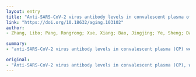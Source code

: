 ```yaml
---
layout: entry
title: "Anti-SARS-CoV-2 virus antibody levels in convalescent plasma of six donors who have recovered from COVID-19"
link: "https://doi.org/10.18632/aging.103102"
author:
- Zhang, Libo; Pang, Rongrong; Xue, Xiang; Bao, Jingjing; Ye, Sheng; Dai, Yudong; Zheng, Yishan; Fu, Qiang; Hu, Zhiliang; Yi, Yongxiang

summary:
- "anti-SARS-CoV-2 virus antibody levels in convalescent plasma (CP) were rarely reported. A total of eight donors were considered for enrollment. Two of them were excluded because of ineligible routine check. CP was also used for the treatment of one severe COVID-19 patient. The patient treated with CP did not require mechanical ventilation 11 days after plasma transfusion, and was transferred to a general ward. Our serological findings may help establish CP donor screening protocol."

original:
- "Anti-SARS-CoV-2 virus antibody levels in convalescent plasma (CP), which may be useful in severe Anti-SARS-CoV-2 virus infections, have been rarely reported. RESULTS: A total of eight donors were considered for enrollment; two of them were excluded because of ineligible routine check. Of the six remaining participants, five samples were tested weakly positive by the IgM ELISA. Meanwhile, high titers of IgG were observed in five samples. The patient treated with CP did not require mechanical ventilation 11 days after plasma transfusion, and was then transferred to a general ward. CONCLUSIONS: Our serological findings in convalescent plasma from recovered patients may help facilitate understanding of the SARS-CoV-2 infection and establish CP donor screening protocol in COVID-19 outbreak. METHODS: Anti-SARS-CoV-2 antibodies including IgM and IgG were measured by two enzyme-linked immunosorbent assays (ELISA) in convalescent plasma from six donors who have recovered from coronavirus disease 2019 (COVID-19) in Nanjing, China. CP was also utilized for the treatment of one severe COVID-19 patient."
---
```


